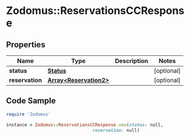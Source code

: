# Zodomus::ReservationsCCResponse

## Properties

Name | Type | Description | Notes
------------ | ------------- | ------------- | -------------
**status** | [**Status**](Status.md) |  | [optional] 
**reservation** | [**Array&lt;Reservation2&gt;**](Reservation2.md) |  | [optional] 

## Code Sample

```ruby
require 'Zodomus'

instance = Zodomus::ReservationsCCResponse.new(status: null,
                                 reservation: null)
```


